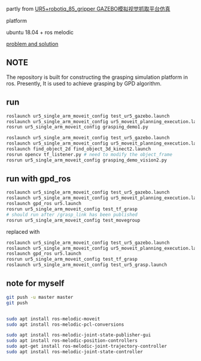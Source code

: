 partly from [UR5+robotiq_85_gripper GAZEBO模拟视觉抓取平台仿真](https://blog.csdn.net/harrycomeon/article/details/107073020)

platform

ubuntu 18.04 + ros melodic

[problem and solution](https://blog.csdn.net/m0_47989004/article/details/118520102?spm=1001.2014.3001.5502)

## NOTE

The repository is built for constructing the grasping simulation platform in ros. Presently, It is used to achieve grasping by GPD algorithm.

## run

```bash
roslaunch ur5_single_arm_moveit_config test_ur5_gazebo.launch
roslaunch ur5_single_arm_moveit_config ur5_moveit_planning_execution.launch
rosrun ur5_single_arm_moveit_config grasping_demo1.py
```

```bash
roslaunch ur5_single_arm_moveit_config test_ur5_gazebo.launch
roslaunch ur5_single_arm_moveit_config ur5_moveit_planning_execution.launch
roslaunch find_object_2d find_object_3d_kinect2.launch
rosrun opencv tf_listener.py # need to modify the object_frame
rosrun ur5_single_arm_moveit_config grasping_demo_vision2.py
```

## run with gpd_ros

```bash
roslaunch ur5_single_arm_moveit_config test_ur5_gazebo.launch
roslaunch ur5_single_arm_moveit_config ur5_moveit_planning_execution.launch
roslaunch gpd_ros ur5.launch
rosrun ur5_single_arm_moveit_config test_tf_grasp
# should run after /grasp_link has been published
rosrun ur5_single_arm_moveit_config test_movegroup
```
replaced with
```bash
roslaunch ur5_single_arm_moveit_config test_ur5_gazebo.launch
roslaunch ur5_single_arm_moveit_config ur5_moveit_planning_execution.launch
roslaunch gpd_ros ur5.launch
rosrun ur5_single_arm_moveit_config test_tf_grasp
roslaunch ur5_single_arm_moveit_config test_ur5_grasp.launch
```

## note for myself

```bash
git push -u master master
git push
```
```bash

sudo apt install ros-melodic-moveit
sudo apt install ros-melodic-pcl-conversions

sudo apt install ros-melodic-joint-state-publisher-gui
sudo apt install ros-melodic-position-controllers
sudo apt-get install ros-melodic-joint-trajectory-controller
sudo apt install ros-melodic-joint-state-controller
```



